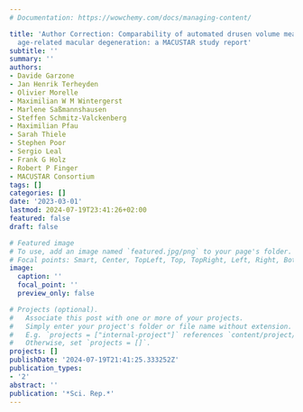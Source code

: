 ```yaml
---
# Documentation: https://wowchemy.com/docs/managing-content/

title: 'Author Correction: Comparability of automated drusen volume measurements in
  age-related macular degeneration: a MACUSTAR study report'
subtitle: ''
summary: ''
authors:
- Davide Garzone
- Jan Henrik Terheyden
- Olivier Morelle
- Maximilian W M Wintergerst
- Marlene Saßmannshausen
- Steffen Schmitz-Valckenberg
- Maximilian Pfau
- Sarah Thiele
- Stephen Poor
- Sergio Leal
- Frank G Holz
- Robert P Finger
- MACUSTAR Consortium
tags: []
categories: []
date: '2023-03-01'
lastmod: 2024-07-19T23:41:26+02:00
featured: false
draft: false

# Featured image
# To use, add an image named `featured.jpg/png` to your page's folder.
# Focal points: Smart, Center, TopLeft, Top, TopRight, Left, Right, BottomLeft, Bottom, BottomRight.
image:
  caption: ''
  focal_point: ''
  preview_only: false

# Projects (optional).
#   Associate this post with one or more of your projects.
#   Simply enter your project's folder or file name without extension.
#   E.g. `projects = ["internal-project"]` references `content/project/deep-learning/index.md`.
#   Otherwise, set `projects = []`.
projects: []
publishDate: '2024-07-19T21:41:25.333252Z'
publication_types:
- '2'
abstract: ''
publication: '*Sci. Rep.*'
---
```

